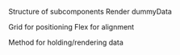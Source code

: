 Structure of subcomponents
Render dummyData

Grid for positioning
Flex for alignment


Method for holding/rendering data